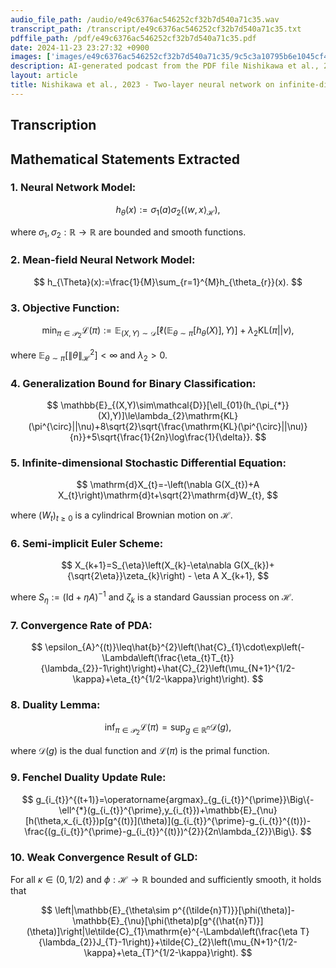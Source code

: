 ```yaml
---
audio_file_path: /audio/e49c6376ac546252cf32b7d540a71c35.wav
transcript_path: /transcript/e49c6376ac546252cf32b7d540a71c35.txt
pdffile_path: /pdf/e49c6376ac546252cf32b7d540a71c35.pdf
date: 2024-11-23 23:27:32 +0900
images: ['images/e49c6376ac546252cf32b7d540a71c35/9c5c3a10795b6e1045cf4ea083bf4d11b91d959db35dd5a57de46bf3a306b744.jpg']
description: AI-generated podcast from the PDF file Nishikawa et al., 2023 - Two-layer neural network on infinite-dimensional data global optimization guarantee in the mean-field regime _JP / e49c6376ac546252cf32b7d540a71c35
layout: article
title: Nishikawa et al., 2023 - Two-layer neural network on infinite-dimensional data global optimization guarantee in the mean-field regime _JP
---
```


## Transcription



## Mathematical Statements Extracted

### 1. Neural Network Model:  
$$
h_{\theta}(x):=\sigma_{1}(a)\sigma_{2}(\langle w,x\rangle_{\mathcal{H}}),
$$  

where $\sigma_{1},\sigma_{2}:\mathbb{R}\to\mathbb{R}$ are bounded and smooth functions.  

### 2. Mean-field Neural Network Model:  
$$
h_{\Theta}(x):=\frac{1}{M}\sum_{r=1}^{M}h_{\theta_{r}}(x).
$$  

### 3. Objective Function:  
$$
\operatorname*{min}_{\pi\in\mathcal{P}_{2}} \mathcal{L}(\pi):=\mathbb{E}_{(X,Y)\sim\mathcal{D}}\left[\ell\left(\mathbb{E}_{\theta\sim\pi}[h_{\theta}(X)],Y\right)\right]+\lambda_{2}\mathrm{KL}(\pi||\nu),
$$  

where $\mathbb{E}_{\theta\sim\pi}[\|\theta\|_{\mathcal{H}}^{2}]<\infty$ and $\lambda_{2}>0$.  

### 4. Generalization Bound for Binary Classification:  
$$
\mathbb{E}_{(X,Y)\sim\mathcal{D}}[\ell_{01}(h_{\pi_{*}}(X),Y)]\le\lambda_{2}\mathrm{KL}(\pi^{\circ}||\nu)+8\sqrt{2}\sqrt{\frac{\mathrm{KL}(\pi^{\circ}||\nu)}{n}}+5\sqrt{\frac{1}{2n}\log\frac{1}{\delta}}.
$$  

### 5. Infinite-dimensional Stochastic Differential Equation:  
$$
\mathrm{d}X_{t}=-\left(\nabla G(X_{t})+A X_{t}\right)\mathrm{d}t+\sqrt{2}\mathrm{d}W_{t},
$$  

where $(W_{t})_{t\geq0}$ is a cylindrical Brownian motion on $\mathcal{H}$.  

### 6. Semi-implicit Euler Scheme:  
$$
X_{k+1}=S_{\eta}\left(X_{k}-\eta\nabla G(X_{k})+{\sqrt{2\eta}}\zeta_{k}\right) - \eta A X_{k+1},
$$  

where $S_{\eta}:=(\mathrm{Id}+\eta A)^{-1}$ and $\zeta_{k}$ is a standard Gaussian process on $\mathcal{H}$.  

### 7. Convergence Rate of PDA:  
$$
\epsilon_{A}^{(t)}\leq\hat{b}^{2}\left(\hat{C}_{1}\cdot\exp\left(-\Lambda\left(\frac{\eta_{t}T_{t}}{\lambda_{2}}-1\right)\right)+\hat{C}_{2}\left(\mu_{N+1}^{1/2-\kappa}+\eta_{t}^{1/2-\kappa}\right)\right).
$$  

### 8. Duality Lemma:  
$$
\operatorname*{inf}_{\pi\in\mathcal{P}_{2}}\mathcal{L}(\pi)=\operatorname*{sup}_{g\in\mathbb{R}^{n}}\mathcal{D}(g),
$$  

where $\mathcal{D}(g)$ is the dual function and $\mathcal{L}(\pi)$ is the primal function.  

### 9. Fenchel Duality Update Rule:  
$$
g_{i_{t}}^{(t+1)}=\operatorname{argmax}_{g_{i_{t}}^{\prime}}\Big\{-\ell^{*}(g_{i_{t}}^{\prime},y_{i_{t}})+\mathbb{E}_{\nu}[h(\theta,x_{i_{t}})p[g^{(t)}](\theta)](g_{i_{t}}^{\prime}-g_{i_{t}}^{(t)})-\frac{(g_{i_{t}}^{\prime}-g_{i_{t}}^{(t)})^{2}}{2n\lambda_{2}}\Big\}.
$$  

### 10. Weak Convergence Result of GLD:  
For all $\kappa\in(0,1/2)$ and $\phi:\mathcal{H}\to\mathbb{R}$ bounded and sufficiently smooth, it holds that

$$
\left|\mathbb{E}_{\theta\sim p^{(\tilde{n}T)}}[\phi(\theta)]-\mathbb{E}_{\nu}[\phi(\theta)p[g^{(\hat{n}T)}](\theta)]\right|\le\tilde{C}_{1}\mathrm{e}^{-\Lambda\left(\frac{\eta T}{\lambda_{2}}J_{T}-1\right)}+\tilde{C}_{2}\left(\mu_{N+1}^{1/2-\kappa}+\eta_{T}^{1/2-\kappa}\right).
$$

